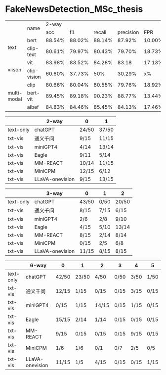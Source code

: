 # FakeNewsDetection_MSc_thesis


<table>
<tr>
    <td rowspan="2"> </td>
    <td rowspan="2">name</td>
    <td colspan="5">2-way</td>
    <td colspan="5">3-way</td>
    <td colspan="5">6-way</td>
</tr>
<tr>
    <td> acc </td>
    <td> f1 </td>
    <td> recall </td>
    <td> precision </td>
    <td> FPR </td>
    <td> acc </td>
    <td> f1 </td>
    <td> recall </td>
    <td> precision </td>
    <td> FPR </td>
    <td> acc </td>
    <td> f1 </td>
    <td> recall </td>
    <td> precision </td>
    <td> FPR </td>
</tr>
<tr>
    <td rowspan="2">text</td>
    <td>bert</td>
    <td>88.54%</td>
    <td>88.02%</td>
    <td>88.14%</td>
    <td>87.92%</td>
    <td>10.00%</td>
    <td>88.03%</td>
    <td>87.46%</td>
    <td>85.79%</td>
    <td>89.39%</td>
    <td>9.95%</td>
    <td>81.35%</td>
    <td>74.29%</td>
    <td>70.28%</td>
    <td>80.85%</td>
    <td>11.56%</td>

</tr>
<tr>
    <td>clip-text</td>
    <td>80.61%</td>
    <td>79.97%</td>
    <td>80.43%</td>
    <td>79.70%</td>
    <td>18.73%</td>
    <td>74.08%</td>
    <td>62.15%</td>
    <td>74.68%</td>
    <td>59.80%</td>
    <td>22.78%</td>
    <td>55.83%</td>
    <td>37.93%</td>
    <td>43.74%</td>
    <td>36.62%</td>
    <td>24.07%</td>

</tr>
<tr>
    <td rowspan="2">viison</td>
    <td>vit</td>
    <td>83.98%</td>
    <td>83.52%</td>
    <td>84.28%</td>
    <td>83.18</td>
    <td>17.13%</td>
    <td>83.96%</td>
    <td>83.83%</td>
    <td>83.45%</td>
    <td>84.31%</td>
    <td>14.71%</td>
    <td>81.00%</td>
    <td>67.34%</td>
    <td>64.73%</td>
    <td>75.17%</td>
    <td>17.04%</td>
</tr>
<tr>
    <td>clip-vision</td>
    <td>60.60%</td>
    <td>37.73%</td>
    <td>50%</td>
    <td>30.29%</td>
    <td>x%</td>
    <td>43.09%</td>
    <td>26.78%</td>
    <td>44.32%</td>
    <td>35.21%</td>
    <td>3.60%</td>
    <td>39.40%</td>
    <td>56.53%</td>
    <td>100%</td>
    <td>39.40%</td>
    <td>100%</td>
</tr>

<tr>
    <td rowspan="3"> multi-modal</td>
    <td>clip</td>
    <td>80.66%</td>
    <td>80.04%</td>
    <td>80.55%</td>
    <td>79.76%</td>
    <td>18.92%</td>
    <td>61.78%</td>
    <td>50.72%</td>
    <td>66.55%</td>
    <td>50.89%</td>
    <td>29.83%</td>
    <td>55.87%</td>
    <td>44.11%</td>
    <td>56.04%</td>
    <td>42.32%</td>
    <td>21.59%</td>
</tr>
<tr>
    <td>bert-vit</td>
    <td>89.45%</td>
    <td>89.18%</td>
    <td>90.23%</td>
    <td>88.77%</td>
    <td>13.44%</td>
    <td>80.46%</td>
    <td>75.57%</td>
    <td>83.98%</td>
    <td>71.14%</td>
    <td>18.51%</td>
    <td>86.23%</td>
    <td>79.79%</td>
    <td>82.87%</td>
    <td>77.66%</td>
    <td>4.25%</td>
</tr>
<tr>
    <td>albef</td>
    <td>84.83%</td>
    <td>84.46%</td>
    <td>85.45%</td>
    <td>84.13%</td>
    <td>17.46%</td>
    <td>83.43%</td>
    <td>79.75%</td>
    <td>87.44%</td>
    <td>75.40%</td>
    <td>17.28%</td>
    <td>73.57%</td>
    <td>63.05%</td>
    <td>71.61%</td>
    <td>59.81%</td>
    <td>8.12%</td>
</tr>
</table>

|           | 2-way           | 0       | 1      |
|-----------|-----------------|---------|--------|
| text-only | chatGPT         | 24/50   | 37/50  |
| txt-vis   | 通义千问            | 9/15    | 11/15  |
| txt-vis   | miniGPT4        | 4/14    | 13/14  |
| txt-vis   | Eagle           | 9/11    | 5/14   |
| txt-vis   | MM-REACT        | 10/14   | 11/15  |
| txt-vis   | MiniCPM         | 12/15   | 6/12   |
| txt-vis   | LLaVA-onevision | 9/15    | 13/15  |


|           | 3-way           | 0      | 1     | 2      |
|-----------|-----------------|--------|-------|--------|
| text-only | chatGPT         | 43/50  | 0/50  | 20/50  |
| txt-vis   | 通义千问            | 8/15   | 7/15  | 6/15   |
| txt-vis   | miniGPT4        | 2/6    | 2/8   | 9/10   |
| txt-vis   | Eagle           | 4/15   | 5/10  | 13/14  |
| txt-vis   | MM-REACT        | 8/15   | 2/14  | 8/14   |
| txt-vis   | MiniCPM         | 0/15   | 2/5   | 6/8    |
| txt-vis   | LLaVA-onevision | 11/15  | 8/15  | 8/15   |

|            | 6-way            | 0      | 1     | 2      | 3     | 4     | 5     |
|------------|------------------|--------|-------|--------|-------|-------|-------|
| text-only  | chatGPT          | 42/50  | 23/50 | 4/50   | 0/50  | 3/50  | 1/50  |
| txt-vis    | 通义千问             | 12/15  | 1/15  | 0/15   | 0/15  | 3/15  | 0/15  |
| txt-vis    | miniGPT4         | 0/15   | 1/15  | 14/15  | 0/15  | 1/15  | 0/15  |
| txt-vis    | Eagle            | 15/15  | 2/14  | 1/14   | 0/15  | 0/15  | 0/15  |
| txt-vis    | MM-REACT         | 9/15   | 0/15  | 0/15   | 0/15  | 9/15  | 0/15  |
| txt-vis    | MiniCPM          | 1/6    | 1/6   | 0/1    | 0/7   | 2/5   | 0/5   |
| txt-vis    | LLaVA-onevision  | 11/15  | 1/5   | 4/15   | 0/15  | 0/15  | 1/15  |
